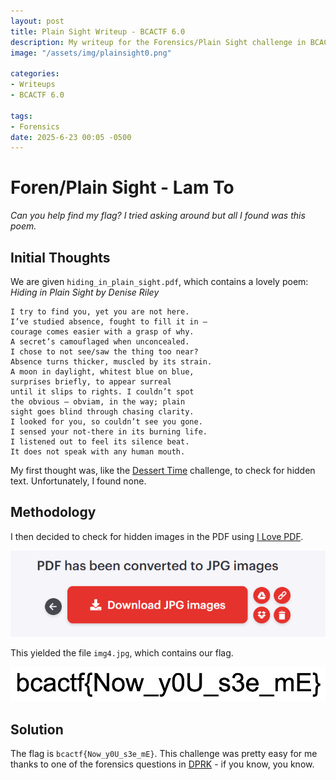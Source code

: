 ```yaml
---
layout: post
title: Plain Sight Writeup - BCACTF 6.0
description: My writeup for the Forensics/Plain Sight challenge in BCACTF 6.0
image: "/assets/img/plainsight0.png"

categories:
- Writeups
- BCACTF 6.0

tags:
- Forensics
date: 2025-6-23 00:05 -0500
---
```


# Foren/Plain Sight - Lam To
*Can you help find my flag? I tried asking around but all I found was this poem.*

## Initial Thoughts
We are given `hiding_in_plain_sight.pdf`, which contains a lovely poem: *Hiding in Plain Sight by Denise Riley*

```
I try to find you, yet you are not here.
I’ve studied absence, fought to fill it in –
courage comes easier with a grasp of why.
A secret’s camouflaged when unconcealed.
I chose to not see/saw the thing too near?
Absence turns thicker, muscled by its strain.
A moon in daylight, whitest blue on blue,
surprises briefly, to appear surreal
until it slips to rights. I couldn’t spot
the obvious – obviam, in the way; plain
sight goes blind through chasing clarity.
I looked for you, so couldn’t see you gone.
I sensed your not-there in its burning life.
I listened out to feel its silence beat.
It does not speak with any human mouth.
```

My first thought was, like the [Dessert Time](/posts/desserttime-writeup/) challenge, to check for hidden text. Unfortunately, I found none.

## Methodology
I then decided to check for hidden images in the PDF using [I Love PDF](https://www.ilovepdf.com/pdf_to_jpg).

![button](/assets/img/plainsight4.png)

This yielded the file `img4.jpg`, which contains our flag.

![flag](/assets/img/plainsight5.jpg)


## Solution
The flag is `bcactf{Now_y0U_s3e_mE}`. This challenge was pretty easy for me thanks to one of the forensics questions in [DPRK](https://sakouk.me/cyberpatriot) - if you know, you know.
